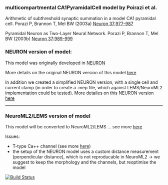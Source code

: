 ### multicompartmental CA1PyramidalCell model by Poirazi et al.

Arithmetic of subthreshold synaptic summation in a model CA1 pyramidal cell. Porazi P, Brannon T, Mel BW (2003a) [Neuron 37:977-987](http://www.ncbi.nlm.nih.gov/pubmed/12670426)

Pyramidal Neuron as Two-Layer Neural Network. Porazi P, Brannon T, Mel BW (2003b) [Neuron 37:989-999](http://www.ncbi.nlm.nih.gov/pubmed/12670427)

### NEURON version of model:

This model was originally developed in [NEURON](https://www.neuron.yale.edu/neuron/)

More details on the original NEURON version of this model [here](/ModelDB_NEURON)

In addition we created a simplified NEURON version, with a single cell and current clamp (in order to create a .mep file, which against LEMS/NeuroML2 implementation could be tested). More detailes on this NEURON version [here](/NEURON)

-------------------------------------------------------------------------------------------------------------------------------

### NeuroML2/LEMS version of model

This model will be converted to NeuroML2/LEMS ... see more [here](/NeuroML2)

Issues:
- T-type Ca++ channel (see more [here](https://github.com/OpenSourceBrain/Poirazi2003-CA1PyramidalCell/tree/master/NeuroML2/channels/test_Cadynamics))
- the setup of the NEURON model uses a custom distance measurement (perpendicular distance), which is not reproducable in NeuroML2  -> we suggest to keep the morphology and the channels, but reoptimise the model 

[![Build Status](https://travis-ci.org/OpenSourceBrain/Poirazi2003-CA1PyramidalCell.svg?branch=master)](https://travis-ci.org/OpenSourceBrain/Poirazi2003-CA1PyramidalCell)

